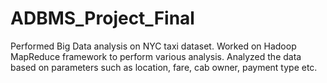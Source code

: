 # ADBMS_Project_Final

Performed Big Data analysis on NYC taxi dataset. Worked on Hadoop MapReduce framework to perform various analysis. Analyzed the data based on parameters such as location, fare, cab owner, payment type etc.
